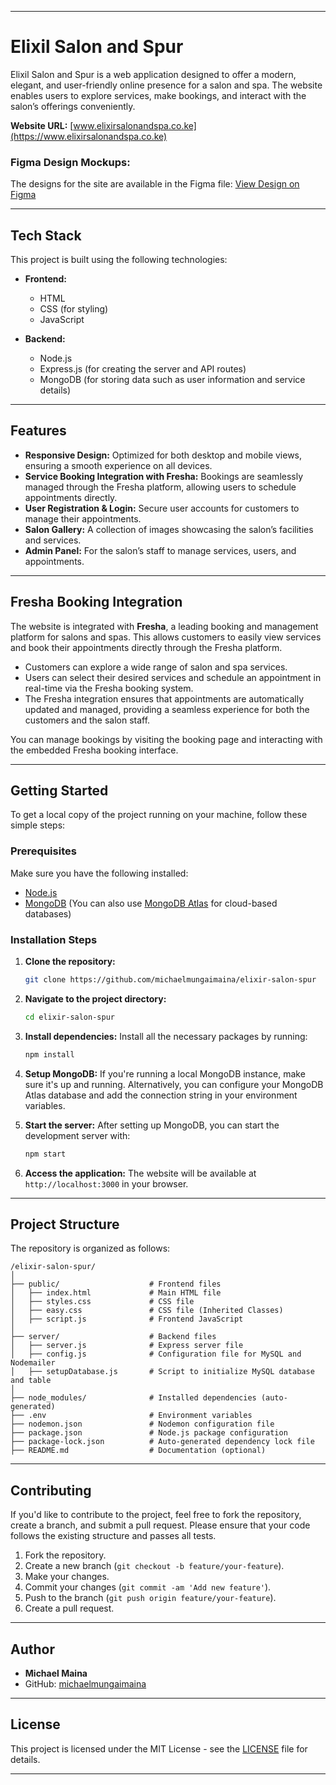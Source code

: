 
---

# Elixil Salon and Spur

Elixil Salon and Spur is a web application designed to offer a modern, elegant, and user-friendly online presence for a salon and spa. The website enables users to explore services, make bookings, and interact with the salon’s offerings conveniently.

**Website URL:** [www.elixirsalonandspa.co.ke](https://www.elixirsalonandspa.co.ke)

### Figma Design Mockups:
The designs for the site are available in the Figma file:
[View Design on Figma](https://www.figma.com/design/heA8uBM3GA2b8BM2yEMC1t/ELIXIL-SITE?node-id=2006-3&t=E940hXaPLOyrNzgL-1)

---

## Tech Stack

This project is built using the following technologies:

- **Frontend:** 
  - HTML
  - CSS (for styling)
  - JavaScript

- **Backend:**
  - Node.js
  - Express.js (for creating the server and API routes)
  - MongoDB (for storing data such as user information and service details)

---

## Features

- **Responsive Design:** Optimized for both desktop and mobile views, ensuring a smooth experience on all devices.
- **Service Booking Integration with Fresha:** Bookings are seamlessly managed through the Fresha platform, allowing users to schedule appointments directly.
- **User Registration & Login:** Secure user accounts for customers to manage their appointments.
- **Salon Gallery:** A collection of images showcasing the salon’s facilities and services.
- **Admin Panel:** For the salon’s staff to manage services, users, and appointments.

---

## Fresha Booking Integration

The website is integrated with **Fresha**, a leading booking and management platform for salons and spas. This allows customers to easily view services and book their appointments directly through the Fresha platform.

- Customers can explore a wide range of salon and spa services.
- Users can select their desired services and schedule an appointment in real-time via the Fresha booking system.
- The Fresha integration ensures that appointments are automatically updated and managed, providing a seamless experience for both the customers and the salon staff.

You can manage bookings by visiting the booking page and interacting with the embedded Fresha booking interface.

---

## Getting Started

To get a local copy of the project running on your machine, follow these simple steps:

### Prerequisites

Make sure you have the following installed:

- [Node.js](https://nodejs.org/)
- [MongoDB](https://www.mongodb.com/try/download/community) (You can also use [MongoDB Atlas](https://www.mongodb.com/cloud/atlas) for cloud-based databases)

### Installation Steps

1. **Clone the repository:**
   ```bash
   git clone https://github.com/michaelmungaimaina/elixir-salon-spur
   ```

2. **Navigate to the project directory:**
   ```bash
   cd elixir-salon-spur
   ```

3. **Install dependencies:**
   Install all the necessary packages by running:
   ```bash
   npm install
   ```

4. **Setup MongoDB:**
   If you're running a local MongoDB instance, make sure it's up and running. Alternatively, you can configure your MongoDB Atlas database and add the connection string in your environment variables.

5. **Start the server:**
   After setting up MongoDB, you can start the development server with:
   ```bash
   npm start
   ```

6. **Access the application:**
   The website will be available at `http://localhost:3000` in your browser.

---

## Project Structure

The repository is organized as follows:

```
/elixir-salon-spur/
│
├── public/                    # Frontend files
│   ├── index.html             # Main HTML file
│   ├── styles.css             # CSS file
│   ├── easy.css               # CSS file (Inherited Classes)
│   ├── script.js              # Frontend JavaScript
│
├── server/                    # Backend files
│   ├── server.js              # Express server file
│   ├── config.js              # Configuration file for MySQL and Nodemailer
│   ├── setupDatabase.js       # Script to initialize MySQL database and table
│
├── node_modules/              # Installed dependencies (auto-generated)
├── .env                       # Environment variables
├── nodemon.json               # Nodemon configuration file
├── package.json               # Node.js package configuration
├── package-lock.json          # Auto-generated dependency lock file
├── README.md                  # Documentation (optional)

```

---

## Contributing

If you'd like to contribute to the project, feel free to fork the repository, create a branch, and submit a pull request. Please ensure that your code follows the existing structure and passes all tests.

1. Fork the repository.
2. Create a new branch (`git checkout -b feature/your-feature`).
3. Make your changes.
4. Commit your changes (`git commit -am 'Add new feature'`).
5. Push to the branch (`git push origin feature/your-feature`).
6. Create a pull request.

---

## Author

- **Michael Maina**
- GitHub: [michaelmungaimaina](https://github.com/michaelmungaimaina)

---

## License

This project is licensed under the MIT License - see the [LICENSE](LICENSE) file for details.

---
